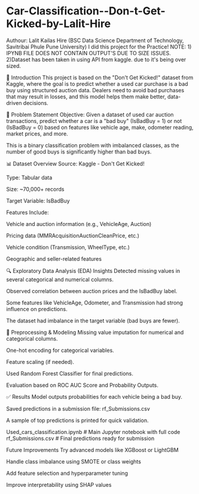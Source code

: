 # Car-Classification--Don-t-Get-Kicked-by-Lalit-Hire
Authour: Lalit Kailas Hire (BSC Data Science Department of Technology, Savitribai Phule Pune University)
I did this project for the Practice!
NOTE: 1) IPYNB FILE DOES NOT CONTAIN OUTPUT'S DUE TO SIZE ISSUES. 
      2)Dataset has been taken in using API from kaggle. due to it's being over sized.

📌 Introduction
This project is based on the "Don't Get Kicked!" dataset from Kaggle, where the goal is to predict whether a used car purchase is a bad buy using structured auction data. Dealers need to avoid bad purchases that may result in losses, and this model helps them make better, data-driven decisions.

🧠 Problem Statement
Objective:
Given a dataset of used car auction transactions, predict whether a car is a "bad buy" (IsBadBuy = 1) or not (IsBadBuy = 0) based on features like vehicle age, make, odometer reading, market prices, and more.

This is a binary classification problem with imbalanced classes, as the number of good buys is significantly higher than bad buys.

📊 Dataset Overview
Source: Kaggle - Don't Get Kicked!

Type: Tabular data

Size: ~70,000+ records

Target Variable: IsBadBuy

Features Include:

Vehicle and auction information (e.g., VehicleAge, Auction)

Pricing data (MMRAcquisitionAuctionCleanPrice, etc.)

Vehicle condition (Transmission, WheelType, etc.)

Geographic and seller-related features

🔍 Exploratory Data Analysis (EDA) Insights
Detected missing values in several categorical and numerical columns.

Observed correlation between auction prices and the IsBadBuy label.

Some features like VehicleAge, Odometer, and Transmission had strong influence on predictions.

The dataset had imbalance in the target variable (bad buys are fewer).

🧰 Preprocessing & Modeling
Missing value imputation for numerical and categorical columns.

One-hot encoding for categorical variables.

Feature scaling (if needed).

Used Random Forest Classifier for final predictions.

Evaluation based on ROC AUC Score and Probability Outputs.

✅ Results
Model outputs probabilities for each vehicle being a bad buy.

Saved predictions in a submission file: rf_Submissions.csv

A sample of top predictions is printed for quick validation.

Used_cars_classification.ipynb   # Main Jupyter notebook with full code
rf_Submissions.csv               # Final predictions ready for submission


 Future Improvements
Try advanced models like XGBoost or LightGBM

Handle class imbalance using SMOTE or class weights

Add feature selection and hyperparameter tuning

Improve interpretability using SHAP values
